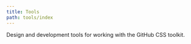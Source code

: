 ```yaml
---
title: Tools
path: tools/index
---
```


Design and development tools for working with the GitHub CSS toolkit.

